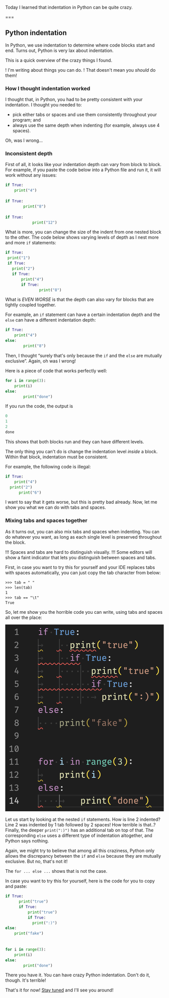 Today I learned that indentation in Python can be quite crazy.

===


## Python indentation

In Python, we use indentation to determine where code blocks start and end.
Turns out, Python is very lax about indentation.

This is a quick overview of the crazy things I found.

! I'm writing about things you can do.
! That doesn't mean you _should_ do them!


### How I thought indentation worked

I thought that, in Python, you had to be pretty consistent with your indentation.
I thought you needed to:

 - pick either tabs or spaces and use them consistently throughout your program; and
 - always use the same depth when indenting (for example, always use 4 spaces).

Oh, was I wrong...


### Inconsistent depth

First of all, it looks like your indentation depth can vary from block to block.
For example, if you paste the code below into a Python file and run it, it will work without any issues:

```py
if True:
    print("4")

if True:
        print("8")

if True:
            print("12")
```

What is more, you can change the size of the indent from one nested block to the other.
The code below shows varying levels of depth as I nest more and more `if` statements:

```py
if True:
 print("1")
 if True:
   print("2")
   if True:
       print("4")
       if True:
               print("8")
```

What is _EVEN WORSE_ is that the depth can also vary for blocks that are tightly coupled together.

For example, an `if` statement can have a certain indentation depth and the `else` can have a different indentation depth:

```py
if True:
    print("4")
else:
        print("8")
```

Then, I thought “surely that's only because the `if` and the `else` are mutually exclusive”.
Again, oh was I wrong!

Here is a piece of code that works perfectly well:

```py
for i in range(3):
    print(i)
else:
        print("done")
```

If you run the code, the output is

```py
0
1
2
done
```

This shows that both blocks run and they can have different levels.

The only thing you can't do is change the indentation level _inside_ a block.
Within that block, indentation must be consistent.

For example, the following code is illegal:

```py
if True:
    print("4")
  print("2")
      print("6")
```

I want to say that it gets worse, but this is pretty bad already.
Now, let me show you what we can do with tabs and spaces.


### Mixing tabs and spaces together

As it turns out, you can also mix tabs and spaces when indenting.
You can do whatever you want, as long as each single level is preserved throughout the block.

!!! Spaces and tabs are hard to distinguish visually.
!!! Some editors will show a faint indicator that lets you distinguish between spaces and tabs.

First, in case you want to try this for yourself and your IDE replaces tabs with spaces automatically, you can just copy the tab character from below:

```pycon
>>> tab = "	"
>>> len(tab)
1
>>> tab == "\t"
True
```

So, let me show you the horrible code you can write, using tabs and spaces all over the place:

![A screenshot of some Python code that uses spaces and tabs to indent the code in a terrible style.](_tabs.png "Crazy indentation in Python.")

Let us start by looking at the nested `if` statements.
How is line 2 indented?
Line 2 was indented by 1 tab followed by 2 spaces!
How terrible is that..?
Finally, the deeper `print(":)")` has an additional tab on top of that.
The corresponding `else` uses a different type of indentation altogether, and Python says nothing.

Again, we might try to believe that among all this craziness, Python only allows the discrepancy between the `if` and `else` because they are mutually exclusive.
But no, that's not it!

The `for ... else ...` shows that is not the case.

In case you want to try this for yourself, here is the code for you to copy and paste:

```py
if True:
	  print("true")
	  if True:
	      print("true")
	      if True:
	      	print(":)")
else:
    print("fake")


for i in range(3):
	print(i)
else:
    	print("done")
```

There you have it.
You can have crazy Python indentation.
Don't do it, though.
It's terrible!


That's it for now! [Stay tuned][subscribe] and I'll see you around!

[subscribe]: /subscribe

